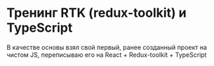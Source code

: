 # Тренинг RTK (redux-toolkit) и TypeScript

В качестве основы взял свой первый, ранее созданный проект на чистом JS, переписываю его на React + Redux-toolkit + TypeScript
